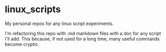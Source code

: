 # linux_scripts
My personal repos for any linux script experiments.

I'm refactoring this repo with .md markdown files with a doc for any script I'll add. This because, if not used for a long time, many useful commands become cryptic.
